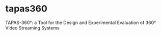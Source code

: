 # tapas360
TAPAS-360°: a Tool for the Design and Experimental Evaluation of 360° Video Streaming Systems
